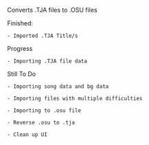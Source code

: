 Converts .TJA files to .OSU files




Finished:

    - Imported .TJA Title/s


Progress

    - Importing .TJA file data


Still To Do

    - Importing song data and bg data

    - Importing files with multiple difficulties

    - Importing to .osu file

    - Reverse .osu to .tja

    - Clean up UI 

